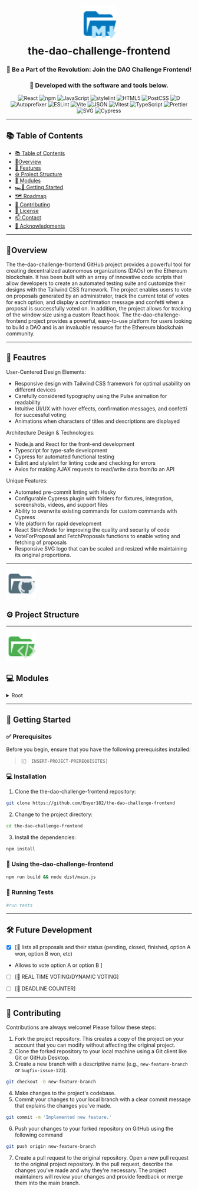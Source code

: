 
<div align="center">
<h1 align="center">
<img src="https://raw.githubusercontent.com/PKief/vscode-material-icon-theme/ec559a9f6bfd399b82bb44393651661b08aaf7ba/icons/folder-markdown-open.svg" width="100" />
<br>
the-dao-challenge-frontend
</h1>
<h3 align="center">📍 Be a Part of the Revolution: Join the DAO Challenge Frontend!</h3>
<h3 align="center">🚀 Developed with the software and tools below.</h3>
<p align="center">

<img src="https://img.shields.io/badge/React-61DAFB.svg?style=for-the-badge&logo=React&logoColor=black" alt="React" />
<img src="https://img.shields.io/badge/npm-CB3837.svg?style=for-the-badge&logo=npm&logoColor=white" alt="npm" />
<img src="https://img.shields.io/badge/JavaScript-F7DF1E.svg?style=for-the-badge&logo=JavaScript&logoColor=black" alt="JavaScript" />
<img src="https://img.shields.io/badge/stylelint-263238.svg?style=for-the-badge&logo=stylelint&logoColor=white" alt="stylelint" />
<img src="https://img.shields.io/badge/HTML5-E34F26.svg?style=for-the-badge&logo=HTML5&logoColor=white" alt="HTML5" />
<img src="https://img.shields.io/badge/PostCSS-DD3A0A.svg?style=for-the-badge&logo=PostCSS&logoColor=white" alt="PostCSS" />
<img src="https://img.shields.io/badge/D-B03931.svg?style=for-the-badge&logo=D&logoColor=white" alt="D" />
<img src="https://img.shields.io/badge/Autoprefixer-DD3735.svg?style=for-the-badge&logo=Autoprefixer&logoColor=white" alt="Autoprefixer" />

<img src="https://img.shields.io/badge/ESLint-4B32C3.svg?style=for-the-badge&logo=ESLint&logoColor=white" alt="ESLint" />
<img src="https://img.shields.io/badge/Vite-646CFF.svg?style=for-the-badge&logo=Vite&logoColor=white" alt="Vite" />
<img src="https://img.shields.io/badge/JSON-000000.svg?style=for-the-badge&logo=JSON&logoColor=white" alt="JSON" />
<img src="https://img.shields.io/badge/Vitest-6E9F18.svg?style=for-the-badge&logo=Vitest&logoColor=white" alt="Vitest" />
<img src="https://img.shields.io/badge/TypeScript-3178C6.svg?style=for-the-badge&logo=TypeScript&logoColor=white" alt="TypeScript" />
<img src="https://img.shields.io/badge/Prettier-F7B93E.svg?style=for-the-badge&logo=Prettier&logoColor=black" alt="Prettier" />
<img src="https://img.shields.io/badge/SVG-FFB13B.svg?style=for-the-badge&logo=SVG&logoColor=black" alt="SVG" />
<img src="https://img.shields.io/badge/Cypress-17202C.svg?style=for-the-badge&logo=Cypress&logoColor=white" alt="Cypress" />
</p>

</div>

---

## 📚 Table of Contents
- [📚 Table of Contents](#-table-of-contents)
- [📍Overview](#-introdcution)
- [🔮 Features](#-features)
- [⚙️ Project Structure](#project-structure)
- [🧩 Modules](#modules)
- [🏎💨 Getting Started](#-getting-started)
- [🗺 Roadmap](#-roadmap)
- [🤝 Contributing](#-contributing)
- [🪪 License](#-license)
- [📫 Contact](#-contact)
- [🙏 Acknowledgments](#-acknowledgments)

---


## 📍Overview

The the-dao-challenge-frontend GitHub project provides a powerful tool for creating decentralized autonomous organizations (DAOs) on the Ethereum blockchain. It has been built with an array of innovative code scripts that allow developers to create an automated testing suite and customize their designs with the Tailwind CSS framework. The project enables users to vote on proposals generated by an administrator, track the current total of votes for each option, and display a confirmation message and confetti when a proposal is successfully voted on. In addition, the project allows for tracking of the window size using a custom React hook. The the-dao-challenge-frontend project provides a powerful, easy-to-use platform for users looking to build a DAO and is an invaluable resource for the Ethereum blockchain community.

---

## 🔮 Feautres

User-Centered Design Elements:
- Responsive design with Tailwind CSS framework for optimal usability on different devices
- Carefully considered typography using the Pulse animation for readability
- Intuitive UI/UX with hover effects, confirmation messages, and confetti for successful voting
- Animations when characters of titles and descriptions are displayed

Architecture Design & Technologies:
- Node.js and React for the front-end development
- Typescript for type-safe development
- Cypress for automated functional testing
- Eslint and stylelint for linting code and checking for errors
- Axios for making AJAX requests to read/write data from/to an API 

Unique Features:
- Automated pre-commit linting with Husky
- Configurable Cypress plugin with folders for fixtures, integration, screenshots, videos, and support files
- Ability to overwrite existing commands for custom commands with Cypress
- Vite platform for rapid development
- React StrictMode for improving the quality and security of code
- VoteForProposal and FetchProposals functions to enable voting and fetching of proposals
- Responsive SVG logo that can be scaled and resized while maintaining its original proportions.

---


<img src="https://raw.githubusercontent.com/PKief/vscode-material-icon-theme/ec559a9f6bfd399b82bb44393651661b08aaf7ba/icons/folder-github-open.svg" width="80" />

## ⚙️ Project Structure




---

<img src="https://raw.githubusercontent.com/PKief/vscode-material-icon-theme/ec559a9f6bfd399b82bb44393651661b08aaf7ba/icons/folder-src-open.svg" width="80" />

## 💻 Modules

<details closed><summary>Root</summary>

| File                  | Summary                                                                                                                                                                                                                                                                                                                                                                                                                                  | Module                               |
|:----------------------|:-----------------------------------------------------------------------------------------------------------------------------------------------------------------------------------------------------------------------------------------------------------------------------------------------------------------------------------------------------------------------------------------------------------------------------------------|:-------------------------------------|
| .eslintrc.cjs         | This script provides a set of rules for linting code written in node.js, React, and Typescript, with tailored settings for environment variables, cypress tests, and react components. It also enforces a production-ready codebase with warnings and errors for debugging and unused variables.                                                                                                                                         | .eslintrc.cjs                        |
| .stylelintcache       | This code script contains data for four different css files, their sizes, modification times, and hashes of their configurations, as well as two strings for further identification.                                                                                                                                                                                                                                                     | .stylelintcache                      |
| index.html            | This code script is an HTML template that sets up a webpage to be rendered with Vite, React, and Typescript, featuring an image icon and a root element for the app's content.                                                                                                                                                                                                                                                           | index.html                           |
| pre-commit            | This script runs a lint-staged command to check for errors in code before it is committed.                                                                                                                                                                                                                                                                                                                                               | .husky\pre-commit                    |
| index.ts              | This code script configures the Cypress plugin, specifying the folders for fixtures, integration, screenshots, videos, and support file.                                                                                                                                                                                                                                                                                                 | cypress\plugins\index.ts             |
| commands.ts           | This code script provides instructions for modifying existing commands and creating custom commands in Cypress with the ability to overwrite existing commands. It includes various commands such as'login','drag','dismiss', and'visit' which can be used to create an automated testing suite.                                                                                                                                         | cypress\support\commands.ts          |
| e2e.ts                | This code script imports the commands module and is used to configure Cypress. It provides a platform to modify global settings and behavior prior to running test files.                                                                                                                                                                                                                                                                | cypress\support\e2e.ts               |
| vite.svg              | This code script creates an SVG(scalable vector graphic) with two paths, each with a different gradient fill. The paths combine to form a logo, which can be scaled and resized while maintaining its original proportions.                                                                                                                                                                                                              | public\vite.svg                      |
| App.css               | This code script sets up a root container with a max-width of 1280px, padding of 2rem, margin of 0 auto, and text-align of center. It then defines a logo element with a height of 6em, padding of 1.5em, and hover effects. Additionally, a logo-spin animation is set up for the logo element with a media query to reduce motion when preferred. Lastly, a card element is created with a padding of 2em.                             | src\App.css                          |
| App.tsx               | This code script sets up a React App component that imports'App.css', the ProposalComponent and the Header component, and renders the Header and ProposalComponent components.                                                                                                                                                                                                                                                           | src\App.tsx                          |
| index.css             | This code script imports Tailwind's base, components, and utilities, allowing for the use of Tailwind's CSS framework to create responsive, customizable designs.                                                                                                                                                                                                                                                                        | src\index.css                        |
| main.tsx              | This code script imports the React and ReactDOM libraries, the application code from'App', and the'index.css' stylesheet. It then renders the App component in React StrictMode in the DOM element with an ID of'root'.                                                                                                                                                                                                                  | src\main.tsx                         |
| vite-env.d.ts         | This code script references the Vite client library, allowing developers to access features and capabilities from the Vite platform.                                                                                                                                                                                                                                                                                                     | src\vite-env.d.ts                    |
| api.ts                | This code script imports axios and defines a default config for the axios instance. It then creates an axios instance with the default config and creates an api function which allows for the use of axios methods(GET, DELETE, POST, PATCH, PUT) to make requests. The api is then exported as the default.                                                                                                                            | src\api\api.ts                       |
| proposalsApi.ts       | This code script allows for the voting of proposals using the Ethereum network. It imports an API, declares global interfaces, and defines two types of objects, ProposalData and ProposalList. It also contains two functions, voteForProposal and fetchProposals, which respectively enable voting of proposals and fetching of proposals.                                                                                             | src\api\proposalsApi.ts              |
| apiStatus.ts          | This code script creates a type called "ApiStatus" to represent the four states of an API request(IDLE, PENDING, SUCCESS, ERROR) and a record for each of these states. It also exports a default array of all the statuses and an object containing the status values.                                                                                                                                                                  | src\api\constants\apiStatus.ts       |
| useApiStatus.ts       | This script imports and uses React's useState and useMemo hooks to create a custom hook for tracking API statuses. It defines a Statuses type, capitalizes and normalizes the statuses, and uses the hooks to prepare a list of boolean statuses which are used and returned in the custom useApiStatus hook.                                                                                                                            | src\api\hooks\useApiStatus.ts        |
| ProposalComponent.tsx | This code script creates a decentralized autonomous organization(DAO) that enables token holders to vote on proposals generated by an administrator. It imports a fetchProposals api, a withAsync helper, a useApiStatus hook, and a ProposalList component. The useFetchProposals function handles the fetching of proposals and the handleVote function handles the voting process. A button is included to view the latest proposals. | src\components\ProposalComponent.tsx |
| ProposalList.tsx      | This code script is for a React component called ProposalList which displays a list of proposals along with two options for voting on each. It also displays the current total of votes for each of those options and shows a confirmation message and confetti upon successful voting. Additionally, it displays the winning option based on the current total number of votes.                                                         | src\components\ProposalList.tsx      |
| Header.tsx            | This code script implements a Header React component which displays a title gradually character by character with a pulse animation. The title is passed in as a props, and the displayTitle state is updated every 100ms until the title is fully displayed.                                                                                                                                                                            | src\components\common\Header.tsx     |
| Paragraph.tsx         | This code script creates a React component that displays a description text, with the characters animating in one-by-one over a period of time. A timer is used to control the animation, and the interval is cleared once the description is fully displayed.                                                                                                                                                                           | src\components\common\Paragraph.tsx  |
| Spinner.tsx           | This code script creates a spinning animation by creating a div element with class names and border attributes.                                                                                                                                                                                                                                                                                                                          | src\components\common\Spinner.tsx    |
| test-utils.tsx        | This code script imports testing library components, @/index.css, and React. It also creates a custom renderer that wraps the React component in AllTheProviders and adds any additional options before rendering. Finally, it exports the original testing library components and the custom render method.                                                                                                                             | src\helpers\test-utils.tsx           |
| withAsync.ts          | This code script provides a function, "withAsync", which takes a function as an argument and returns a Promise of an object containing a response or an error. If successful, the response will be the result of executing the argument function, otherwise it will return an error.                                                                                                                                                     | src\helpers\withAsync.ts             |
| useWindowSize.tsx     | This code script defines a custom React hook that allows for the tracking of the current window size. Whenever a resize event is detected, the window size is updated and stored in the hook's state.                                                                                                                                                                                                                                    | src\hooks\useWindowSize.tsx          |

</details>

<hr />

## 🚀 Getting Started

### ✅ Prerequisites

Before you begin, ensure that you have the following prerequisites installed:
> `[📌  INSERT-PROJECT-PREREQUISITES]`

### 💻 Installation

1. Clone the the-dao-challenge-frontend repository:
```sh
git clone https://github.com/Enyer182/the-dao-challenge-frontend
```

2. Change to the project directory:
```sh
cd the-dao-challenge-frontend
```

3. Install the dependencies:
```sh
npm install
```

### 🤖 Using the-dao-challenge-frontend

```sh
npm run build && node dist/main.js
```

### 🧪 Running Tests
```sh
#run tests
```

<hr />


## 🛠 Future Development
- [X] [📌 lists all proposals and their status (pending, closed, finished,
option A won, option B won, etc)
- Allows to vote option A or option B ]
- [ ] [📌  REAL TIME VOTING/DYNAMIC VOTING]
- [ ] [📌  DEADLINE COUNTER]


---

## 🤝 Contributing
Contributions are always welcome! Please follow these steps:
1. Fork the project repository. This creates a copy of the project on your account that you can modify without affecting the original project.
2. Clone the forked repository to your local machine using a Git client like Git or GitHub Desktop.
3. Create a new branch with a descriptive name (e.g., `new-feature-branch` or `bugfix-issue-123`).
```sh
git checkout -b new-feature-branch
```
4. Make changes to the project's codebase.
5. Commit your changes to your local branch with a clear commit message that explains the changes you've made.
```sh
git commit -m 'Implemented new feature.'
```
6. Push your changes to your forked repository on GitHub using the following command
```sh
git push origin new-feature-branch
```
7. Create a pull request to the original repository.
Open a new pull request to the original project repository. In the pull request, describe the changes you've made and why they're necessary.
The project maintainers will review your changes and provide feedback or merge them into the main branch.


